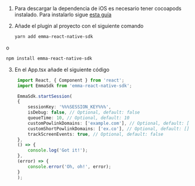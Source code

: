 1. Para descargar la dependencia de iOS es necesario tener cocoapods instalado. Para instalarlo sigue <a target="_blank" rel="nofollow" href="https://guides.cocoapods.org/using/getting-started.html#toc_3">esta guía</a>

2. Añade el plugin al proyecto con el siguiente comando

   ```bash
   yarn add emma-react-native-sdk
   ```
o

   ```bash
   npm install emma-react-native-sdk
   ```

3. En el App.tsx añade el siguiente código

   ```typescript
    import React, { Component } from 'react';
    import EmmaSdk from 'emma-react-native-sdk';

    EmmaSdk.startSession(
    {
        sessionKey: '%%%SESSION_KEY%%%',
        isDebug: false, // Optional, default: false
        queueTime: 10, // Optional, default: 10
        customPowlinkDomains: ['example.com'], // Optional, default: []
        customShortPowlinkDomains: ['ex.co'], // Optional, default: []
        trackScreenEvents: true, // Optional, default: false
    },
    () => {
        console.log('Got it!');
    },
    (error) => {
        console.error('Oh, oh!', error);
    }
    );
   ```